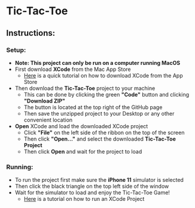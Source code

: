 # Tic-Tac-Toe

## Instructions:
### Setup:
* __Note: This project can only be run on a computer running MacOS__
* First download __XCode__ from the Mac App Store
  * [Here](https://www.youtube.com/watch?v=g-Lsk7ypjDI) is a quick tutorial on how to download XCode from the App Store
* Then download the __Tic-Tac-Toe__ project to your machine 
  * This can be done by clicking the green __"Code"__ button and clicking __"Download ZIP"__ 
   * The button is located at the top right of the GitHub page
  * Then save the unzipped project to your Desktop or any other convenient location
* __Open__ XCode and load the downloaded XCode project
  * Click __"File"__ on the left side of the ribbon on the top of the screen
  * Then click __"Open..."__ and select the downloaded __Tic-Tac-Toe Project__ 
  * Then click __Open__  and wait for the project to load
### Running:
* To run the project first make sure the __iPhone 11__ simulator is selected
* Then click the black triangle on the top left side of the window
* Wait for the simulator to load and enjoy the Tic-Tac-Toe Game!
  * [Here](https://www.youtube.com/watch?v=YGOviWHPNjQ) is a tutorial on how to run an XCode Project
  

